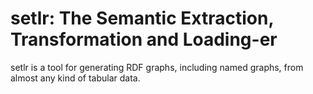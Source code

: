 # setlr: The Semantic Extraction, Transformation and Loading-er

setlr is a tool for generating RDF graphs, including named graphs, from almost any kind of tabular data.
